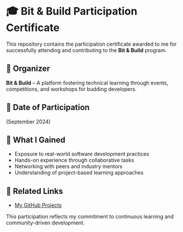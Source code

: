 # 🎓 Bit & Build Participation Certificate

This repository contains the participation certificate awarded to me for successfully attending and contributing to the **Bit & Build** program.

## 🏢 Organizer
**Bit & Build** – A platform fostering technical learning through events, competitions, and workshops for budding developers.

## 📅 Date of Participation
(September 2024)  

## 🧠 What I Gained
- Exposure to real-world software development practices  
- Hands-on experience through collaborative tasks  
- Networking with peers and industry mentors  
- Understanding of project-based learning approaches

## 🔗 Related Links
- [My GitHub Projects](https://github.com/Shirisakthi-1106/Event-Mangement-System)

This participation reflects my commitment to continuous learning and community-driven development.
